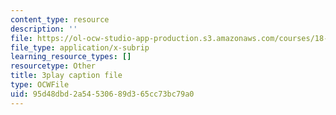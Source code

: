 ```yaml
---
content_type: resource
description: ''
file: https://ol-ocw-studio-app-production.s3.amazonaws.com/courses/18-086-mathematical-methods-for-engineers-ii-spring-2006/95d48dbd2a54530689d365cc73bc79a0_nlO9ci0kPLg.vtt
file_type: application/x-subrip
learning_resource_types: []
resourcetype: Other
title: 3play caption file
type: OCWFile
uid: 95d48dbd-2a54-5306-89d3-65cc73bc79a0
---
```

